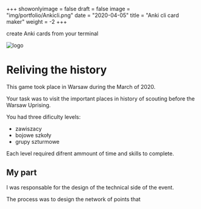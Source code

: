 +++
showonlyimage = false
draft = false
image = "img/portfolio/Ankicli.png"
date = "2020-04-05"
title = "Anki cli card maker"
weight = -2
+++

create Anki cards from your terminal
<!--more-->

![logo](/img/portfolio/spacerCompressed.jpg)

# Reliving the history

This game took place in Warsaw during the March of 2020. 

Your task was to visit the important places in history of scouting before the Warsaw Uprising.

You had three dificulty levels:
* zawiszacy
* bojowe szkoły 
* grupy szturmowe



Each level required difrent ammount of time and skills to complete.

## My part

I was responsable for the design of the technical side of the event.

The process was to design the network of points that 

